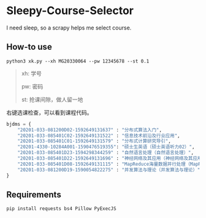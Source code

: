 # Sleepy-Course-Selector

I need sleep, so a scrapy helps me select course.



## How-to use

```shell
python3 xk.py --xh MG20330064 --pw 12345678 --st 0.1
```



> xh: 学号
>
> pw: 密码
>
> st: 抢课间隙，做人留一地



右键选课检查，可以看到课程代码。

```python
bjdms = {
    "20201-033-081200D02-1592649131637" : "分布式算法入门",
    "20201-033-085401C02-1592649131522" : "信息技术前沿及行业应用",
    "20201-033-085401C01-1592649131579" : "分布式计算研究导引",
    "20201-4330-10284A001-1590476519355": "硕士生英语（硕士英语听力02）",
    "20201-033-085401D23-1594298344259" : "自然语言处理（自然语言处理）",
    "20201-033-085401D22-1592649131696" : "神经网络及其应用（神经网络及其应用）",
    "20201-033-085401D08-1592649131115" : "MapReduce海量数据并行处理（MapReduce海量数据并行处理）",
    "20201-033-081200D19-1590054822275" : "并发算法与理论（并发算法与理论）" 
}
```





## Requirements

```shell
pip install requests bs4 Pillow PyExecJS
```

